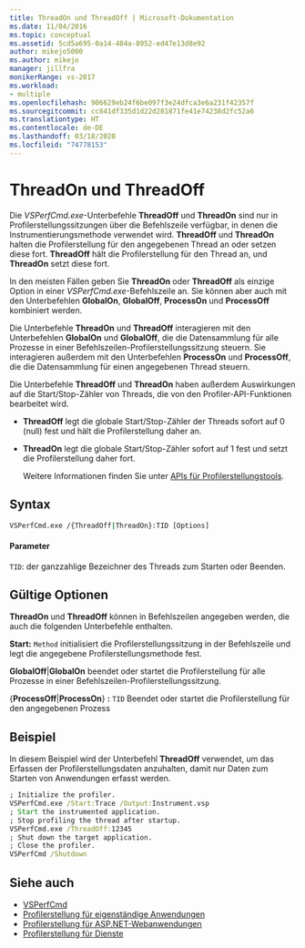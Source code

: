 ```yaml
---
title: ThreadOn und ThreadOff | Microsoft-Dokumentation
ms.date: 11/04/2016
ms.topic: conceptual
ms.assetid: 5cd5a695-0a14-484a-8952-ed47e13d8e92
author: mikejo5000
ms.author: mikejo
manager: jillfra
monikerRange: vs-2017
ms.workload:
- multiple
ms.openlocfilehash: 906629eb24f6be097f3e24dfca3e6a231f42357f
ms.sourcegitcommit: cc841df335d1d22d281871fe41e74238d2fc52a6
ms.translationtype: HT
ms.contentlocale: de-DE
ms.lasthandoff: 03/18/2020
ms.locfileid: "74778153"
---
```

# <a name="threadon-and-threadoff"></a>ThreadOn und ThreadOff
Die *VSPerfCmd.exe*-Unterbefehle **ThreadOff** und **ThreadOn** sind nur in Profilerstellungssitzungen über die Befehlszeile verfügbar, in denen die Instrumentierungsmethode verwendet wird. **ThreadOff** und **ThreadOn** halten die Profilerstellung für den angegebenen Thread an oder setzen diese fort. **ThreadOff** hält die Profilerstellung für den Thread an, und **ThreadOn** setzt diese fort.

 In den meisten Fällen geben Sie **ThreadOn** oder **ThreadOff** als einzige Option in einer *VSPerfCmd.exe*-Befehlszeile an. Sie können aber auch mit den Unterbefehlen **GlobalOn**, **GlobalOff**, **ProcessOn** und **ProcessOff** kombiniert werden.

 Die Unterbefehle **ThreadOn** und **ThreadOff** interagieren mit den Unterbefehlen **GlobalOn** und **GlobalOff**, die die Datensammlung für alle Prozesse in einer Befehlszeilen-Profilerstellungssitzung steuern. Sie interagieren außerdem mit den Unterbefehlen **ProcessOn** und **ProcessOff**, die die Datensammlung für einen angegebenen Thread steuern.

 Die Unterbefehle **ThreadOff** und **ThreadOn** haben außerdem Auswirkungen auf die Start/Stop-Zähler von Threads, die von den Profiler-API-Funktionen bearbeitet wird.

- **ThreadOff** legt die globale Start/Stop-Zähler der Threads sofort auf 0 (null) fest und hält die Profilerstellung daher an.

- **ThreadOn** legt die globale Start/Stop-Zähler sofort auf 1 fest und setzt die Profilerstellung daher fort.

  Weitere Informationen finden Sie unter [APIs für Profilerstellungstools](../profiling/profiling-tools-apis.md).

## <a name="syntax"></a>Syntax

```cmd
VSPerfCmd.exe /{ThreadOff|ThreadOn}:TID [Options]

```

#### <a name="parameters"></a>Parameter
 `TID`: der ganzzahlige Bezeichner des Threads zum Starten oder Beenden.

## <a name="valid-options"></a>Gültige Optionen
 **ThreadOn** und **ThreadOff** können in Befehlszeilen angegeben werden, die auch die folgenden Unterbefehle enthalten.

 **Start:** `Method` initialisiert die Profilerstellungssitzung in der Befehlszeile und legt die angegebene Profilerstellungsmethode fest.

 **GlobalOff**&#124;**GlobalOn** beendet oder startet die Profilerstellung für alle Prozesse in einer Befehlszeilen-Profilerstellungssitzung.

 {**ProcessOff**|**ProcessOn**} **:** `TID` Beendet oder startet die Profilerstellung für den angegebenen Prozess

## <a name="example"></a>Beispiel
 In diesem Beispiel wird der Unterbefehl **ThreadOff** verwendet, um das Erfassen der Profilerstellungsdaten anzuhalten, damit nur Daten zum Starten von Anwendungen erfasst werden.

```cmd
; Initialize the profiler.
VSPerfCmd.exe /Start:Trace /Output:Instrument.vsp
; Start the instrumented application.
; Stop profiling the thread after startup.
VSPerfCmd.exe /ThreadOff:12345
; Shut down the target application.
; Close the profiler.
VSPerfCmd /Shutdown

```

## <a name="see-also"></a>Siehe auch
- [VSPerfCmd](../profiling/vsperfcmd.md)
- [Profilerstellung für eigenständige Anwendungen](../profiling/command-line-profiling-of-stand-alone-applications.md)
- [Profilerstellung für ASP.NET-Webanwendungen](../profiling/command-line-profiling-of-aspnet-web-applications.md)
- [Profilerstellung für Dienste](../profiling/command-line-profiling-of-services.md)
